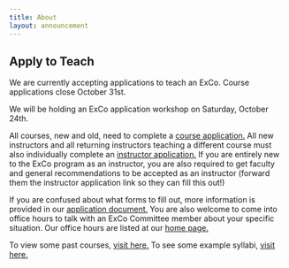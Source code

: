 ```yaml
---
title: About
layout: announcement
---
```

## Apply to Teach

We are currently accepting applications to teach an ExCo. Course applications close October 31st.

We will be holding an ExCo application workshop on Saturday, October 24th.

<p style="text-align: left">All courses, new and old, need to complete a <a href="https://docs.google.com/forms/d/e/1FAIpQLSeyDx5Z2q28wuGS18sw-CO5WDEZrINhOQtjtcO4Irs6Ycwt_Q/viewform">course application.</a> All new instructors and all returning instructors teaching a different course must also individually complete an <a href="https://docs.google.com/forms/d/e/1FAIpQLSeXCkhFx1NgFxU6I0pJJPVD8JtLLIzY8o1I2DsMiFLqhZIJNw/viewform">instructor application.</a> If you are entirely new to the ExCo program as an instructor, you are also required to get faculty and general recommendations to be accepted as an instructor (forward them the instructor application link so they can fill this out!)</p>

<p style="text-align: left">If you are confused about what forms to fill out, more information is provided in our <a href="https://docs.google.com/document/d/1OFS0LtDDnevyFKj53QWFwt-B-IWEndoCHSakCSTr4m8/edit">application document.</a> You are also welcome to come into office hours to talk with an ExCo Committee member about your specific situation. Our office hours are listed at our <a href="/index.html">home page.</a></p>

To view some past courses, <a href="/resources/oldcourses">visit here.</a> To see some example syllabi, <a href="/apply/syllabi">visit here.</a>
